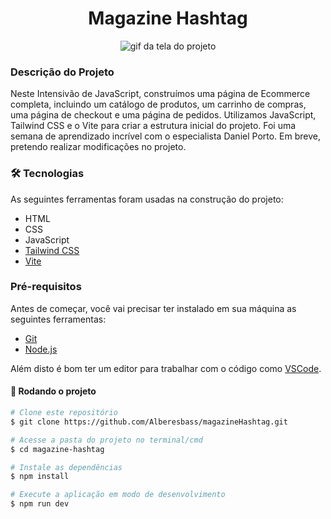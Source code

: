 <h1 align="center">Magazine Hashtag</h1>

<div align="center">
  
 <img src="./site-hashtag.gif" alt="gif da tela do projeto">
</div>

### Descrição do Projeto
Neste Intensivão de JavaScript, construímos uma página de Ecommerce completa, incluindo um catálogo de produtos, um carrinho de compras, uma página de checkout e uma página de pedidos. Utilizamos JavaScript, Tailwind CSS e o Vite para criar a estrutura inicial do projeto. Foi uma semana de aprendizado incrível com o especialista Daniel Porto. Em breve, pretendo realizar modificações no projeto.

### 🛠 Tecnologias

As seguintes ferramentas foram usadas na construção do projeto:

- HTML
- CSS
- JavaScript
- [Tailwind CSS](https://tailwindcss.com/)
- [Vite](https://vitejs.dev/)

### Pré-requisitos

Antes de começar, você vai precisar ter instalado em sua máquina as seguintes ferramentas:
- [Git](https://git-scm.com) 
- [Node.js](https://nodejs.org/en/)

Além disto é bom ter um editor para trabalhar com o código como [VSCode](https://code.visualstudio.com/).

#### 🎲 Rodando o projeto

```bash
# Clone este repositório
$ git clone https://github.com/Alberesbass/magazineHashtag.git

# Acesse a pasta do projeto no terminal/cmd
$ cd magazine-hashtag

# Instale as dependências
$ npm install

# Execute a aplicação em modo de desenvolvimento
$ npm run dev
```
